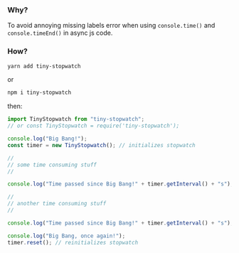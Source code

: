 ### Why?

To avoid annoying missing labels error when using `console.time()` and `console.timeEnd()` in async js code.

### How?

```bash
yarn add tiny-stopwatch
```

or

```bash
npm i tiny-stopwatch
```

then:

```javascript
import TinyStopwatch from "tiny-stopwatch";
// or const TinyStopwatch = require('tiny-stopwatch');

console.log("Big Bang!");
const timer = new TinyStopwatch(); // initializes stopwatch

//
// some time consuming stuff
//

console.log("Time passed since Big Bang!" + timer.getInterval() + "s");

//
// another time consuming stuff
//

console.log("Time passed since Big Bang!" + timer.getInterval() + "s");

console.log("Big Bang, once again!");
timer.reset(); // reinitializes stopwatch
```

